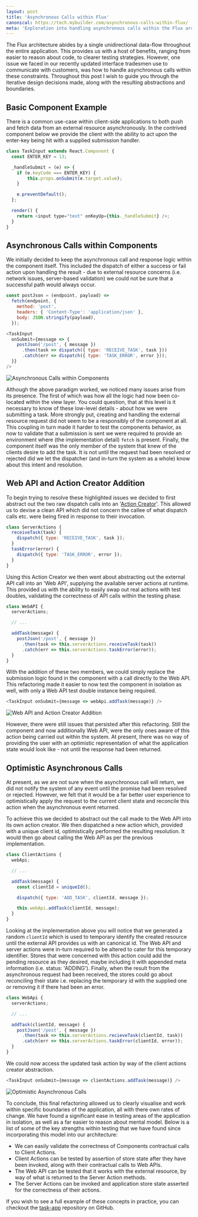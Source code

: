 ```yaml
---
layout: post
title: 'Asynchronous Calls within Flux'
canonical: https://tech.mybuilder.com/asynchronous-calls-within-flux/
meta: 'Exploration into handling asynchronous calls within the Flux architecture'
---
```


The Flux architecture abides by a single unidirectional data-flow throughout the entire application.
This provides us with a host of benefits, ranging from easier to reason about code, to clearer testing strategies.
However, one issue we faced in our recently updated interface tradesmen use to communicate with customers, was how to handle asynchronous calls within these constraints.
Throughout this post I wish to guide you through the iterative design decisions made, along with the resulting abstractions and boundaries.

<!--more-->

## Basic Component Example

There is a common use-case within client-side applications to both push and fetch data from an external resource asynchronously.
In the contrived component below we provide the client with the ability to act upon the enter-key being hit with a supplied submission handler.

```js
class TaskInput extends React.Component {
  const ENTER_KEY = 13;

  _handleSubmit = (e) => {
    if (e.keyCode === ENTER_KEY) {
        this.props.onSubmit(e.target.value);
    }

    e.preventDefault();
  };

  render() {
    return <input type="text" onKeyUp={this._handleSubmit} />;
  }
}
```

## Asynchronous Calls within Components

We initially decided to keep the asynchronous call and response logic within the component itself.
This included the dispatch of either a success or fail action upon handling the result - due to external resource concerns (i.e. network issues, server-based validation) we could not be sure that a successful path would always occur.

```js
const postJson = (endpoint, payload) =>
  fetch(endpoint, {
    method: 'post',
    headers: { 'Content-Type': 'application/json' },
    body: JSON.stringify(payload),
  });
```

```js
<TaskInput
  onSubmit={message => {
    postJson('/post', { message })
      .then(task => dispatch({ type: 'RECEIVE_TASK', task }))
      .catch(err => dispatch({ type: 'TASK_ERROR', error }));
  }}
/>
```

![Asynchronous Calls within Components](/uploads/asynchronous-calls-within-flux/asynchronous-calls-within-components.png)

Although the above paradigm worked, we noticed many issues arise from its presence.
The first of which was how all the logic had now been co-located within the view layer.
You could question, that at this level is it necessary to know of these low-level details - about how we were submitting a task.
More strongly put, creating and handling the external resource request did not seem to be a responsibly of the component at all.
This coupling in turn made it harder to test the components behavior, as now to validate that a submission is sent we were required to provide an environment where (the implementation detail) `fetch` is present.
Finally, the component itself was the only member of the system that knew of the clients desire to add the task.
It is not until the request had been resolved or rejected did we let the dispatcher (and in-turn the system as a whole) know about this intent and resolution.

## Web API and Action Creator Addition

To begin trying to resolve these highlighted issues we decided to first abstract out the two raw dispatch calls into an '[Action Creator](https://facebook.github.io/flux/docs/actions-and-the-dispatcher.html#actions-and-action-creators)'.
This allowed us to devise a clean API which did not concern the callee of what dispatch calls etc. were being fired in response to their invocation.

```js
class ServerActions {
  receiveTask(task) {
    dispatch({ type: 'RECEIVE_TASK', task });
  }
  taskError(error) {
    dispatch({ type: 'TASK_ERROR', error });
  }
}
```

Using this Action Creator we then went about abstracting out the external API call into an 'Web API', supplying the available server actions at runtime.
This provided us with the ability to easily swap out real actions with test doubles, validating the correctness of API calls within the testing phase.

```js
class WebAPI {
  serverActions;

  // ...

  addTask(message) {
    postJson('/post', { message })
      .then(task => this.serverActions.receiveTask(task))
      .catch(err => this.serverActions.taskError(error));
  }
}
```

With the addition of these two members, we could simply replace the submission logic found in the component with a call directly to the Web API.
This refactoring made it easier to now test the component in isolation as well, with only a Web API test double instance being required.

```js
<TaskInput onSubmit={message => webApi.addTask(message)} />
```

![Web API and Action Creator Addition](/uploads/asynchronous-calls-within-flux/web-api-and-action-creator-addition.png)

However, there were still issues that persisted after this refactoring.
Still the component and now additionally Web API, were the only ones aware of this action being carried out within the system.
At present, there was no way of providing the user with an optimistic representation of what the application state would look like - not until the response had been returned.

## Optimistic Asynchronous Calls

At present, as we are not sure when the asynchronous call will return, we did not notify the system of any event until the promise had been resolved or rejected.
However, we felt that it would be a far better user experience to optimistically apply the request to the current client state and reconcile this action when the asynchronous event returned.

To achieve this we decided to abstract out the call made to the Web API into its own action creator.
We then dispatched a new action which, provided with a unique client id, optimistically performed the resulting resolution.
It would then go about calling the Web API as per the previous implementation.

```js
class ClientActions {
  webApi;

  // ...

  addTask(message) {
    const clientId = uniqueId();

    dispatch({ type: 'ADD_TASK', clientId, message });

    this.webApi.addTask(clientId, message);
  }
}
```

Looking at the implementation above you will notice that we generated a random `clientId` which is used to temporary identify the created resource until the external API provides us with an canonical id.
The Web API and server actions were in-turn required to be altered to cater for this temporary identifier.
Stores that were concerned with this action could add the pending resource as they desired, maybe including it with appended meta information (i.e. status: 'ADDING').
Finally, when the result from the asynchronous request had been received, the stores could go about reconciling their state i.e. replacing the temporary id with the supplied one or removing it if there had been an error.

```js
class WebApi {
  serverActions;

  // ...

  addTask(clientId, message) {
    postJson('/post', { message })
      .then(task => this.serverActions.recieveTask(clientId, task))
      .catch(err => this.serverActions.taskError(clientId, error));
  }
}
```

We could now access the updated task action by way of the client actions creator abstraction.

```js
<TaskInput onSubmit={message => clientActions.addTask(message)} />
```

![Optimistic Asynchronous Calls](/uploads/asynchronous-calls-within-flux/optimistic-asynchronous-calls.png)

To conclude, this final refactoring allowed us to clearly visualise and work within specific boundaries of the application, all with there own rates of change.
We have found a significant ease in testing areas of the application in isolation, as well as a far easier to reason about mental model.
Below is a list of some of the key strengths within testing that we have found since incorporating this model into our architecture:

- We can easily validate the correctness of Components contractual calls to Client Actions.
- Client Actions can be tested by assertion of store state after they have been invoked, along with their contractual calls to Web APIs.
- The Web API can be tested that it works with the external resource, by way of what is returned to the Server Action methods.
- The Server Actions can be invoked and application store state asserted for the correctness of their actions.

If you wish to see a full example of these concepts in practice, you can checkout the [task-app](https://github.com/mybuilder/task-app) repository on GitHub.
